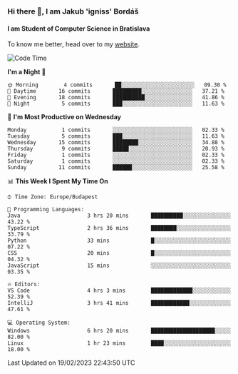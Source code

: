 ### Hi there 👋, I am Jakub 'igniss' Bordáš

#### I am Student of Computer Science in Bratislava
To know me better, head over to my [website](https://bordas.sk).


<!--START_SECTION:waka-->
![Code Time](http://img.shields.io/badge/Code%20Time-1%2C042%20hrs%2034%20mins-blue)

**I'm a Night 🦉** 

```text
🌞 Morning        4 commits       ██░░░░░░░░░░░░░░░░░░░░░░░   09.30 % 
🌆 Daytime       16 commits       █████████░░░░░░░░░░░░░░░░   37.21 % 
🌃 Evening       18 commits       ██████████░░░░░░░░░░░░░░░   41.86 % 
🌙 Night          5 commits       ███░░░░░░░░░░░░░░░░░░░░░░   11.63 % 

```
📅 **I'm Most Productive on Wednesday** 

```text
Monday           1 commits       ░░░░░░░░░░░░░░░░░░░░░░░░░   02.33 % 
Tuesday          5 commits       ███░░░░░░░░░░░░░░░░░░░░░░   11.63 % 
Wednesday       15 commits       ████████░░░░░░░░░░░░░░░░░   34.88 % 
Thursday         9 commits       █████░░░░░░░░░░░░░░░░░░░░   20.93 % 
Friday           1 commits       ░░░░░░░░░░░░░░░░░░░░░░░░░   02.33 % 
Saturday         1 commits       ░░░░░░░░░░░░░░░░░░░░░░░░░   02.33 % 
Sunday          11 commits       ██████░░░░░░░░░░░░░░░░░░░   25.58 % 

```


📊 **This Week I Spent My Time On** 

```text
⌚︎ Time Zone: Europe/Budapest

💬 Programming Languages: 
Java                     3 hrs 20 mins       ██████████░░░░░░░░░░░░░░░   43.22 % 
TypeScript               2 hrs 36 mins       ████████░░░░░░░░░░░░░░░░░   33.79 % 
Python                   33 mins             █░░░░░░░░░░░░░░░░░░░░░░░░   07.22 % 
CSS                      20 mins             █░░░░░░░░░░░░░░░░░░░░░░░░   04.32 % 
JavaScript               15 mins             ░░░░░░░░░░░░░░░░░░░░░░░░░   03.35 % 

🔥 Editors: 
VS Code                  4 hrs 3 mins        █████████████░░░░░░░░░░░░   52.39 % 
IntelliJ                 3 hrs 41 mins       ████████████░░░░░░░░░░░░░   47.61 % 

💻 Operating System: 
Windows                  6 hrs 20 mins       ████████████████████░░░░░   82.00 % 
Linux                    1 hr 23 mins        ████░░░░░░░░░░░░░░░░░░░░░   18.00 % 

```


 Last Updated on 19/02/2023 22:43:50 UTC
<!--END_SECTION:waka-->
